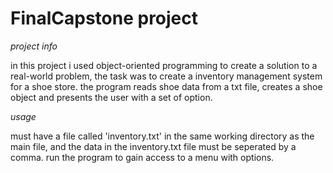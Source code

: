 # FinalCapstone project


*project info*

in this project i used object-oriented programming to create a solution to a real-world problem, the task was to create a inventory management system for a shoe store.
the program reads shoe data from a txt file, creates a shoe object and presents the user with a set of option.

*usage*

must have a file called 'inventory.txt' in the same working directory as the main file, and the data in the inventory.txt file must be seperated by a comma.
run the program to gain access to a menu with options.

